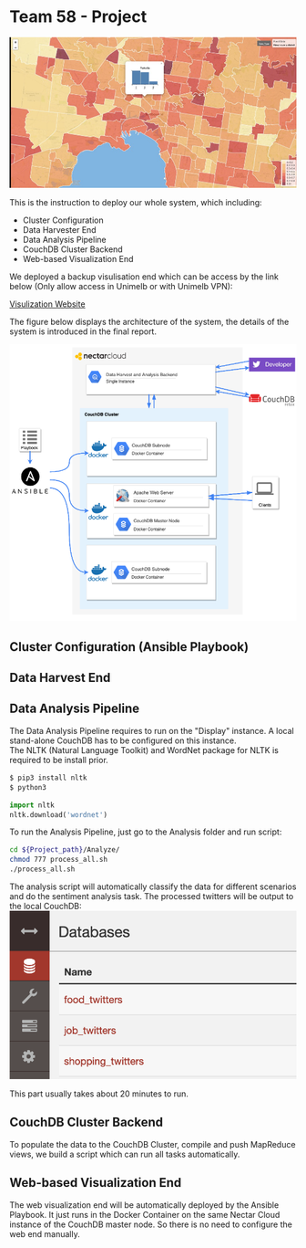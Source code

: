 # Team 58 - Project  

![Website](./Pictures/Website.png)


This is the instruction to deploy our whole system, which including:  

- Cluster Configuration  
- Data Harvester End  
- Data Analysis Pipeline  
- CouchDB Cluster Backend  
- Web-based Visualization End  
  
We deployed a backup visulisation end which can be access by the link below (Only allow access in Unimelb or with Unimelb VPN): 

[Visulization Website](http://115.146.92.183/homepage.html)  


The figure below displays the architecture of the system, the details of the system is introduced in the final report. 

![System Architecture](./Pictures/Structure_final.png)  

## Cluster Configuration (Ansible Playbook)   



## Data Harvest End  


## Data Analysis Pipeline  
The Data Analysis Pipeline requires to run on the "Display" instance. A local stand-alone CouchDB has to be configured on this instance.   
The NLTK (Natural Language Toolkit) and WordNet package for NLTK is required to be install prior.  

``` bash
$ pip3 install nltk  
$ python3  
``` 
``` python
import nltk
nltk.download('wordnet')
```

To run the Analysis Pipeline, just go to the Analysis folder and run script:

``` bash  
cd ${Project_path}/Analyze/  
chmod 777 process_all.sh  
./process_all.sh  
```  
The analysis script will automatically classify the data for different scenarios and do the sentiment analysis task. The processed twitters will be output to the local CouchDB:  
 ![CouchDB Generated](./Pictures/CouchDB_generated.png)  

This part usually takes about 20 minutes to run.

## CouchDB Cluster Backend  
To populate the data to the CouchDB Cluster, compile and push MapReduce views, we build a script which can run all tasks automatically. 



## Web-based Visualization End  
The web visualization end will be automatically deployed by the Ansible Playbook. It just runs in the Docker Container on the same Nectar Cloud instance of the CouchDB master node. So there is no need to configure the web end manually. 




